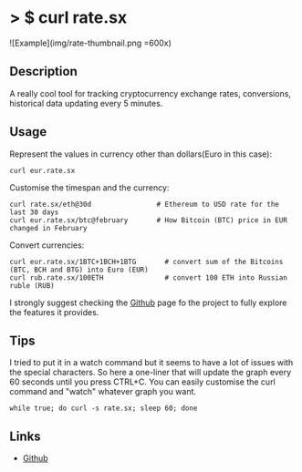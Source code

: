 # > $ curl rate.sx

![Example](img/rate-thumbnail.png =600x)

## Description
A really cool tool for tracking cryptocurrency exchange rates, conversions, historical data updating every 5 minutes.

## Usage
Represent the values in currency other than dollars(Euro in this case):

```
curl eur.rate.sx
```

Customise the timespan and the currency:

```
curl rate.sx/eth@30d                # Ethereum to USD rate for the last 30 days
curl eur.rate.sx/btc@february       # How Bitcoin (BTC) price in EUR changed in February
```

Convert currencies:

```
curl eur.rate.sx/1BTC+1BCH+1BTG       # convert sum of the Bitcoins (BTC, BCH and BTG) into Euro (EUR)
curl rub.rate.sx/100ETH               # convert 100 ETH into Russian ruble (RUB)
```

I strongly suggest checking the [Github](https://github.com/chubin/rate.sx) page fo the project to fully explore the features it provides. 

## Tips
I tried to put it in a watch command but it seems to have a lot of issues with the special characters. So here a one-liner 
that will update the graph every 60 seconds until you press CTRL+C. You can easily customise the curl command and "watch" whatever graph you want.

```
while true; do curl -s rate.sx; sleep 60; done
```

## Links
- [Github](https://github.com/chubin/rate.sx)